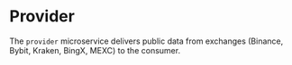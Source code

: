 # Provider

The `provider` microservice delivers public data from exchanges (Binance, Bybit, Kraken, BingX, MEXC) to the consumer.
